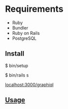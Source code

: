 # Requirements

- Ruby
- Bundler
- Ruby on Rails
- PostgreSQL

## Install

$ bin/setup

$ bin/rails s

[localhost:3000/graphiql](http://127.0.0.1:3000/graphiql)

## [Usage](./Usage.md)